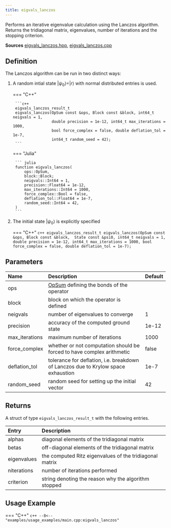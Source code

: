 ```yaml
---
title: eigvals_lanczos
---
```


Performs an iterative eigenvalue calculation using the Lanczos algorithm. Returns the tridiagonal matrix, eigenvalues, number of iterations and the stopping criterion.

**Sources** [eigvals_lanczos.hpp](https://github.com/awietek/xdiag/blob/main/xdiag/algorithms/lanczos/eigvals_lanczos.hpp), [eigvals_lanczos.cpp](https://github.com/awietek/xdiag/blob/main/xdiag/algorithms/lanczos/eigvals_lanczos.cpp)

## Definition

The Lanczos algorithm can be run in two distinct ways:

1. A random intial state $|\psi_0\rangle = |r\rangle$ with normal distributed entries is used.

	=== "C++"

		```c++
		eigvals_lanczos_result_t
		eigvals_lanczos(OpSum const &ops, Block const &block, int64_t neigvals = 1,
                    	double precision = 1e-12, int64_t max_iterations = 1000,
                        bool force_complex = false, double deflation_tol = 1e-7,
                        int64_t random_seed = 42);
		```
	
	=== "Julia"

		``` julia
		function eigvals_lanczos(
			ops::OpSum,
			block::Block;
			neigvals::Int64 = 1,
			precision::Float64 = 1e-12,
			max_iterations::Int64 = 1000,
			force_complex::Bool = false,
			deflation_tol::Float64 = 1e-7,
			random_seed::Int64 = 42,
		)
		```

2. The initial state $|\psi_0\rangle$ is explicitly specified

	=== "C++"
		```c++
		eigvals_lanczos_result_t
		eigvals_lanczos(OpSum const &ops, Block const &block, 
			            State const &psi0, int64_t neigvals = 1,
	                    double precision = 1e-12, int64_t max_iterations = 1000,
			            bool force_complex = false, double deflation_tol = 1e-7);
     	```

## Parameters

| Name           | Description                                                                       | Default |
|:---------------|:----------------------------------------------------------------------------------|---------|
| ops            | [OpSum](../operators/opsum.md) defining the bonds of the operator                 |         |
| block          | block on which the operator is defined                                            |         |
| neigvals       | number of eigenvalues to converge                                                 | 1       |
| precision      | accuracy of the computed ground state                                             | 1e-12   |
| max_iterations | maximum number of iterations                                                      | 1000    |
| force_complex  | whether or not computation should be forced to have complex arithmetic            | false   |
| deflation_tol  | tolerance for deflation, i.e. breakdown of Lanczos due to Krylow space exhaustion | 1e-7    |
| random_seed    | random seed for setting up the initial vector                                     | 42      |

## Returns

A struct of type `eigvals_lanczos_result_t` with the following entries.

| Entry       | Description                                             |
|:------------|:--------------------------------------------------------|
| alphas      | diagonal elements of the tridiagonal matrix             |
| betas       | off-diagonal elements of the tridiagonal matrix         |
| eigenvalues | the computed Ritz eigenvalues of the tridiagonal matrix |
| niterations | number of iterations performed                          |
| criterion   | string denoting the reason why the algorithm stopped    |
	
## Usage Example

=== "C++"
	```c++
	--8<-- "examples/usage_examples/main.cpp:eigvals_lanczos"
	```


